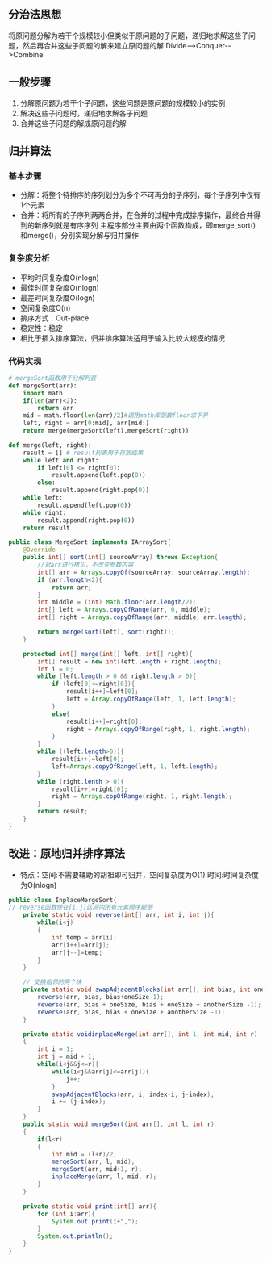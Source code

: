 <!--
 * @FileName: 分治策略&归并排序算法
 * @Author: TTrravis 1224755884@qq.com
 * @Date: 2022-09-07 17:57:58
 * @LastEditors: TTrravis 1224755884@qq.com
 * @LastEditTime: 2022-09-07 18:24:21
 * @Description: 
 * 
 * Copyright (c) 2022 by TTrravis 1224755884@qq.com, All Rights Reserved. 
-->
## 分治法思想
将原问题分解为若干个规模较小但类似于原问题的子问题，递归地求解这些子问题，然后再合并这些子问题的解来建立原问题的解
Divide-->Conquer-->Combine
## 一般步骤
1. 分解原问题为若干个子问题，这些问题是原问题的规模较小的实例
2. 解决这些子问题时，递归地求解各子问题
3. 合并这些子问题的解成原问题的解

## 归并算法
### 基本步骤
* 分解：将整个待排序的序列划分为多个不可再分的子序列，每个子序列中仅有1个元素
* 合并：将所有的子序列两两合并，在合并的过程中完成排序操作，最终合并得到的新序列就是有序序列
主程序部分主要由两个函数构成，即merge_sort()和merge()，分别实现分解与归并操作
### 复杂度分析
* 平均时间复杂度O(nlogn)
* 最佳时间复杂度O(nlogn)
* 最差时间复杂度O(logn)
* 空间复杂度O(n)
* 排序方式：Out-place
* 稳定性：稳定
* 相比于插入排序算法，归并排序算法适用于输入比较大规模的情况
### 代码实现

```Python
# mergeSort函数用于分解列表
def mergeSort(arr):
    import math
    if(len(arr)<2):
        return arr
    mid = math.floor(len(arr)/2)#调用math库函数floor求下界
    left, right = arr[0:mid], arr[mid:]
    return merge(mergeSort(left),mergeSort(right))

def merge(left, right):
    result = [] # result列表用于存放结果
    while left and right:
        if left[0] <= right[0]:
            result.append(left.pop(0))
        else:
            result.append(right.pop(0))
    while left:
        result.append(left.pop(0))
    while right:
        result.append(right.pop(0))
    return result
```

```Java
public class MergeSort implements IArraySort{
    @Override
    public int[] sort(int[] sourceArray) throws Exception{
        //对arr进行拷贝，不改变参数内容
        int[] arr = Arrays.copyOf(sourceArray, sourceArray.length);
        if (arr.length<2){
            return arr;
        }
        int middle = (int) Math.floor(arr.length/2);
        int[] left = Arrays.copyOfRange(arr, 0, middle);
        int[] right = Arrays.copyOfRange(arr, middle, arr.length);

        return merge(sort(left), sort(right));
    }

    protected int[] merge(int[] left, int[] right){
        int[] result = new int[left.length + right.length];
        int i = 0;
        while (left.length > 0 && right.length > 0){
            if (left[0]<=right[0]){
                result[i++]=left[0];
                left = Array.copyOfRange(left, 1, left.length);
            }
            else{
                result[i++]=right[0];
                right = Arrays.copyOfRange(right, 1, right.length);
            }
        }
        while ((left.length>0)){
            result[i++]=left[0];
            left=Arrays.copyOfRange(left, 1, left.length);
        }
        while (right.lenth > 0){
            result[i++]=right[0];
            right = Arrays.copOfRange(right, 1, right.length);
        }
        return result;
    }
}
```

## 改进：原地归并排序算法
* 特点：空间:不需要辅助的胡祖即可归并，空间复杂度为O(1)
        时间:时间复杂度为O(nlogn)

```Java
public class InplaceMergeSort{
// reverse函数使在[i,j]区间内所有元素顺序颠倒
    private static void reverse(int[] arr, int i, int j){
        while(i<j)
        {
            int temp = arr[i];
            arr[i++]=arr[j];
            arr[j--]=temp;
        }
    }

    // 交换相邻的两个块
    private static void swapAdjacentBlocks(int arr[], int bias, int oneSize, int anotherSize){
        reverse(arr, bias, bias+oneSize-1);
        reverse(arr, bias + oneSize, bias + oneSize + anotherSize -1);
        reverse(arr, bias, bias + oneSize + anotherSize -1);
    }

    private static voidinplaceMerge(int arr[], int 1, int mid, int r)
    {
        int i = 1;
        int j = mid + 1;
        while(i<j&&j<=r){
            while(i<j&&arr[j]<=arr[j]){
                j++;
            }
            swapAdjacentBlocks(arr, i, index-i, j-index);
            i += (j-index);
        }
    }
    public static void mergeSort(int arr[], int l, int r)
    {
        if(l<r)
        {
            int mid = (l+r)/2;
            mergeSort(arr, l, mid);
            mergeSort(arr, mid+1, r);
            inplaceMerge(arr, l, mid, r);
        }
    }

    private static void print(int[] arr){
        for (int i:arr){
            System.out.print(i+",");
        }
        System.out.println();
    }
}
```
    